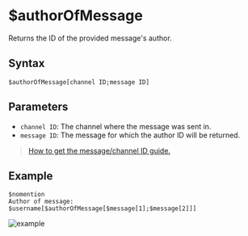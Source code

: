 # $authorOfMessage
Returns the ID of the provided message's author.

## Syntax
```
$authorOfMessage[channel ID;message ID]
```

## Parameters
- `channel ID`: The channel where the message was sent in.
- `message ID`: The message for which the author ID will be returned.

>  [How to get the message/channel ID guide.](https://support.discord.com/hc/en-us/articles/206346498-Where-can-I-find-my-User-Server-Message-ID-)

## Example

```
$nomention
Author of message: $username[$authorOfMessage[$message[1];$message[2]]]
```

![example](https://user-images.githubusercontent.com/113303649/209977869-72e418ce-9666-447e-b2c8-d9942d0735b7.png)
